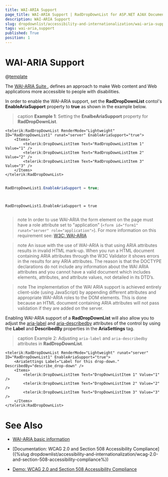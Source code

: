 ```yaml
---
title: WAI-ARIA Support
page_title: WAI-ARIA Support | RadDropDownList for ASP.NET AJAX Documentation
description: WAI-ARIA Support
slug: dropdownlist/accessibility-and-internationalization/wai-aria-support
tags: wai-aria,support
published: True
position: 1
---
```


# WAI-ARIA Support

@[template](/_templates/common/wai-aria-templates.md#intro "control: RadDropDownList")

The [ WAI-ARIA Suite ](https://www.w3.org/WAI/intro/aria), defines an approach to make Web content and Web applications more accessible to people with disabilities.

In order to enable the WAI-ARIA support, set the **RadDropDownList** contol's **EnableAriaSupport** property to **true** as shown in the example below.


>caption **Example 1**: Setting the **EnalbeAriaSupport** property for **RadDropDownList**.

````ASPNET
<telerik:RadDropDownList RenderMode="Lightweight" ID="RadDropDownList1" runat="server" EnableAriaSupport="true">
    <Items>
        <telerik:DropDownListItem Text="RadDropDownListItem 1" Value="1" />
        <telerik:DropDownListItem Text="RadDropDownListItem 2" Value="2" />
        <telerik:DropDownListItem Text="RadDropDownListItem 3" Value="3" />
    </Items>
</telerik:RadDropDownList>
````
````C#
	
RadDropDownList1.EnableAriaSupport = true;
	
````
````VB
	
RadDropDownList1.EnableAriaSupport = true
	
````


>note In order to use WAI-ARIA the form element on the page must have a role attribute set to "application" (`<form id="form1" runat="server" role="application">`). For more information on this requirement see: [W3C: WAI-ARIA](https://www.w3.org/TR/wai-aria/roles#application)
>

>note An issue with the use of WAI-ARIA is that using ARIA attributes results in invalid HTML mark-up. When you run a HTML document containing ARIA attributes through the W3C Validator it shows errors in the results for any ARIA attributes. The reason is that the DOCTYPE declarations do not include any information about the WAI ARIA attributes and you cannot have a valid document which includes elements, attributes, and attribute values, not detailed in its DTD’s.
>

>note The implementation of the WAI ARIA support is achieved entirely client-side (using JavaScript) by appending different attributes and appropriate WAI-ARIA roles to the DOM elements. This is done because an HTML document containing ARIA attributes will not pass validation if they are added on the server.
>


Enabling WAI-ARIA support of a **RadDropDownList** will also allow you to adjust the [aria-label](https://www.w3.org/WAI/PF/aria/states_and_properties#aria-label) and [aria-describedby](https://www.w3.org/WAI/PF/aria/states_and_properties#aria-describedby) attributes of the control by using the **Label** and **DescribedBy** properties in the **AriaSettings** tag.

>caption Example 2: Adjusting `aria-label` and `aria-describedby` attributes in **RadDropDownList**.

````ASP.NET
<telerik:RadDropDownList RenderMode="Lightweight" runat="server" ID="RadDropDownList1" EnableAriaSupport="true">
    <AriaSettings Label="Label for this drop-down." DescribedBy="describe_drop-down" />
	<Items>
		<telerik:DropDownListItem Text="DropDownListItem 1" Value="1" />
		<telerik:DropDownListItem Text="DropDownListItem 2" Value="2" />
		<telerik:DropDownListItem Text="DropDownListItem 3" Value="3" />
	</Items>
</telerik:RadDropDownList>
````


# See Also

 * [WAI-ARIA basic information](https://www.w3.org/WAI/intro/aria)

 * [Documentation: WCAG 2.0 and Section 508 Accessibility Compliance]({%slug dropdownlist/accessibility-and-internationalization/wcag-2.0-and-section-508-accessibility-compliance%}) 
 
 * [Demo: WCAG 2.0 and Section 508 Accessibility Compliance](https://demos.telerik.com/aspnet-ajax/dropdownlist/examples/accessibility/accessibility-compliance/defaultcs.aspx)


